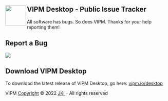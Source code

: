 VIPM Desktop - Public Issue Tracker <img align="left" width="64" height="64" src="https://user-images.githubusercontent.com/381432/151623679-dcbb2566-c54a-4ae7-992e-b23453f9a0f3.png">
----
All software has bugs. So does VIPM. Thanks for your help reporting them!

## Report a Bug
[![](https://user-images.githubusercontent.com/381432/151610088-26adc1da-175d-442a-b528-9046a91e9dee.png)](https://github.com/vipm-io/vipm-desktop-issues/issues/new)

## Download VIPM Desktop
To download the latest release of VIPM Desktop, go here: [vipm.io/desktop](vipm.io/desktop)

VIPM [Copyright](https://www.vipm.io/terms/) © 2022 [JKI](https://www.jki.net) - All rights reserved
